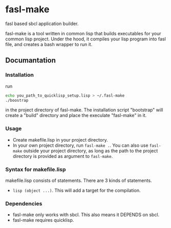 fasl-make
=========

fasl based sbcl application builder.

fasl-make is a tool written in common lisp that builds executables for your common lisp project. Under the hood, it compiles your lisp program into fasl file, and creates a bash wrapper to run it.

## Documantation

### Installation

run 
```bash
echo you_path_to_quicklisp_setup.lisp > ~/.fasl-make
./boostrap
```
in the project directory of fasl-make. The installation script "bootstrap" will create a "build" directory and place the execulate "fasl-make" in it.

### Usage

- Create makefile.lisp in your project directory.
- In your own project directory, run ```fasl-make .```. You can also use ```fasl-make``` outside your project directory, as long as the path to the project directory is provided as argument to ```fasl-make```.

### Syntax for makefile.lisp

makefile.lisp consists of statements. There are 3 kinds of statements.


- ```lisp (object ...)```. This will add a target for the compilation.



### Dependencies
* fasl-make only works with sbcl. This also means it DEPENDS on sbcl.
* fasl-make requires quicklisp.


